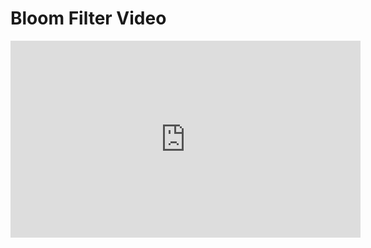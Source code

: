 # Bloom Filter Video

<iframe width="560" height="315" src="https://www.youtube.com/embed/78dPaO95z2A?rel=0" frameborder="0" allow="autoplay; encrypted-media" allowfullscreen></iframe>
